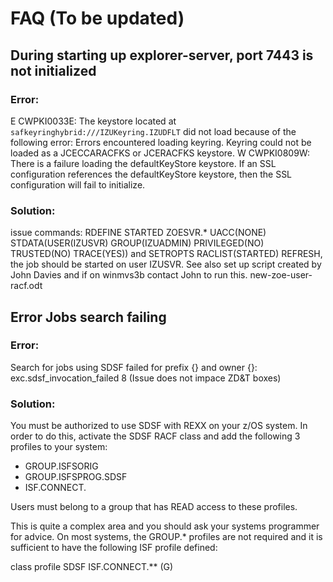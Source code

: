 # FAQ (To be updated)

## During starting up explorer-server, port 7443 is not initialized

### Error:

E CWPKI0033E: The keystore located at `safkeyringhybrid:///IZUKeyring.IZUDFLT` did not load because of the following error: Errors encountered loading keyring. Keyring could not be loaded as a JCECCARACFKS or JCERACFKS keystore. W CWPKI0809W: There is a failure loading the defaultKeyStore keystore. If an SSL configuration references the defaultKeyStore keystore, then the SSL configuration will fail to initialize.

### Solution:

issue commands: RDEFINE STARTED ZOESVR.\* UACC(NONE) STDATA(USER(IZUSVR) GROUP(IZUADMIN) PRIVILEGED(NO) TRUSTED(NO) TRACE(YES)) and SETROPTS RACLIST(STARTED) REFRESH, the job should be started on user IZUSVR. See also set up script created by John Davies and if on winmvs3b contact John to run this. new-zoe-user-racf.odt

## Error Jobs search failing

### Error:

Search for jobs using SDSF failed for prefix {} and owner {}: exc.sdsf_invocation_failed 8 (Issue does not impace ZD&T boxes)

### Solution:

You must be authorized to use SDSF with REXX on your z/OS system. In order to do this, activate the SDSF RACF class and add the following 3 profiles to your system:

- GROUP.ISFSORIG
- GROUP.ISFSPROG.SDSF
- ISF.CONNECT.

Users must belong to a group that has READ access to these profiles.

This is quite a complex area and you should ask your systems programmer for advice. On most systems, the GROUP.\* profiles are not required and it is sufficient to have the following ISF profile defined:

class profile SDSF ISF.CONNECT.\*\* (G)
